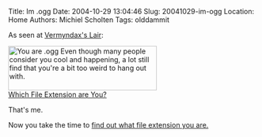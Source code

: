Title: Im .ogg
Date: 2004-10-29 13:04:46
Slug: 20041029-im-ogg
Location: Home
Authors: Michiel Scholten
Tags: olddammit

<p>As seen at <a href="http://blogs.galaxycow.com/vermyndax/archive/2004/10/28/972.aspx">Vermyndax's Lair</a>:</p>

<p><a href="http://www.bbspot.com/News/2004/10/extension_quiz.php"><img
src="http://www.bbspot.com/Images/News_Features/2004/10/file_extensions/ogg.jpg" width="300" height="90" alt="You are .ogg Even though many people consider you cool and happening, a lot still find that you're a bit too weird to hang out with." /><br />Which File Extension are You?</a></p>
<p>That's me.</p>

<p>Now you take the time to <a href="http://www.bbspot.com/News/2004/10/extension_quiz.php">find out what file extension you are.</a></p>